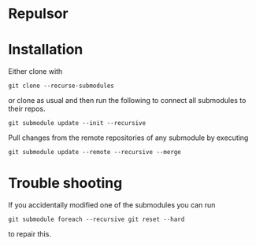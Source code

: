 # Repulsor

# Installation

Either clone with

    git clone --recurse-submodules

or clone as usual and then run the following to connect all submodules to their repos.

    git submodule update --init --recursive
    

Pull changes from the remote repositories of any submodule by executing

    git submodule update --remote --recursive --merge
    
    
# Trouble shooting

If you accidentally modified one of the submodules you can run

    git submodule foreach --recursive git reset --hard
    
to repair this.

